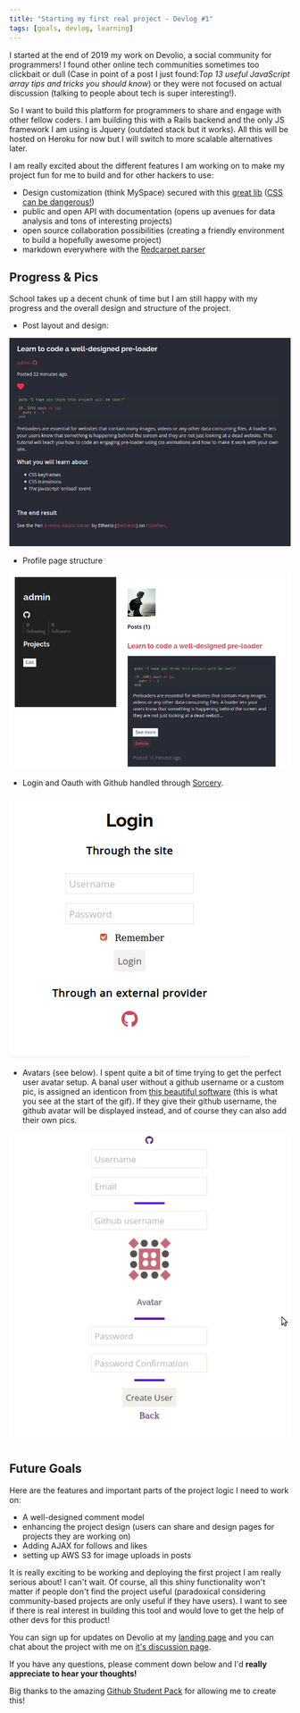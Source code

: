 ```yaml
---
title: "Starting my first real project - Devlog #1"
tags: [goals, devlog, learning]
---
```


I started at the end of 2019 my work on Devolio, a social community for programmers! I found other online tech communities sometimes too clickbait or dull (Case in point of a post I just found:_Top 13 useful JavaScript array tips and tricks you should know_) or they were not focused on actual discussion (talking to people about tech is super interesting!).

So I want to build this platform for programmers to share and engage with other fellow coders.
I am building this with a Rails backend and the only JS framework I am using is Jquery (outdated stack but it works). All this will be hosted on Heroku for now but I will switch to more scalable alternatives later.

I am really excited about the different features I am working on to make my project fun for me to build and for other hackers to use:

- Design customization (think MySpace) secured with this [great lib](https://github.com/rgrove/sanitize) ([CSS can be dangerous!](https://stackoverflow.com/questions/41925390/what-are-the-risks-associated-with-using-inline-styles))
- public and open API with documentation (opens up avenues for data analysis and tons of interesting projects)
- open source collaboration possibilities (creating a friendly environment to build a hopefully awesome project)
- markdown everywhere with the [Redcarpet parser](https://github.com/vmg/redcarpet)

## Progress & Pics

School takes up a decent chunk of time but I am still happy with my progress and the overall design and structure of the project.

- Post layout and design:

![Post design](/assets/images/post.png)

- Profile page structure

![Profile](/assets/images/profile.png)

- Login and Oauth with Github handled through [Sorcery](https://github.com/Sorcery/sorcery).


![login](/assets/images/github-login.png)


- Avatars (see below). I spent quite a bit of time trying to get the perfect user avatar setup. A banal user without a github username or a custom pic, is assigned an identicon from [this beautiful software](https://jdenticon.com/) (this is what you see at the start of the gif). If they give their github username, the github avatar will be displayed instead, and of course they can also add their own pics.

![avatars!](/assets/images/avatar.gif)

## Future Goals

Here are the features and important parts of the project logic I need to work on:

- A well-designed comment model
- enhancing the project design (users can share and design pages for projects they are working on)
- Adding AJAX for follows and likes
- setting up AWS S3 for image uploads in posts

It is really exciting to be working and deploying the first project I am really serious about! I can't wait. Of course, all this shiny functionality won't matter if people don't find the project useful (paradoxical considering community-based projects are only useful if they have users). I want to see if there is real interest in building this tool and would love to get the help of other devs for this product!


You can sign up for updates on Devolio at my [landing page](http://bit.ly/devolio-landing) and you can chat about the project with me on [it's discussion page](https://www.devol.io/discuss).

If you have any questions, please comment down below and I'd **really appreciate to hear your thoughts!**

Big thanks to the amazing [Github Student Pack](https://education.github.com/) for allowing me to create this!
